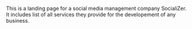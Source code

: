 This is a landing page for a social media management company SocialiZer.
It includes list of all services they provide for the developement of any business.
